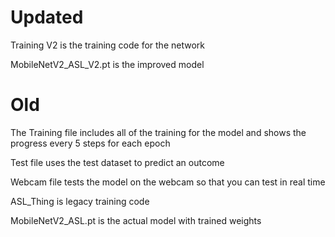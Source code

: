 # Updated
Training V2 is the training code for the network

MobileNetV2_ASL_V2.pt is the improved model

# Old
The Training file includes all of the training for the model and shows the progress every 5 steps for each epoch

Test file uses the test dataset to predict an outcome

Webcam file tests the model on the webcam so that you can test in real time

ASL_Thing is legacy training code


MobileNetV2_ASL.pt is the actual model with trained weights
